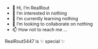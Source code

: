 - 👋 Hi, I’m RealRout
- 👀 I’m interested in nothing
- 🌱 I’m currently learning nothing
- 💞️ I’m looking to collaborate on nothing
- 📫 How not to reach me ...

RealRout5447 is  ✨ special ✨ 
